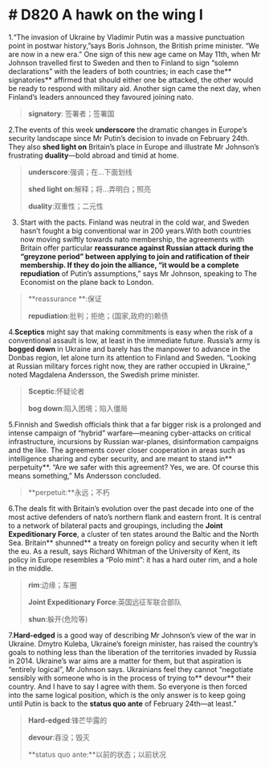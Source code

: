 # # D820 A hawk on the wing I
1.“The invasion of Ukraine by Vladimir Putin was a massive punctuation point in post­war history,”says Boris Johnson, the British prime minister. “We are now in a new era.” One sign of this new age came on May 11th, when Mr Johnson travelled first to Sweden and then to Finland to sign “solemn declarations” with the leaders of both countries; in each case the** signatories** affirmed that should either one be attacked, the other would be ready to respond with military aid. Another sign came the next day, when Finland’s leaders announced they favoured joining nato.

> **signatory**: 签署者；签署国
 > 

2.The events of this week **underscore** the dramatic changes in Europe’s security landscape since Mr Putin’s decision to invade on February 24th. They also **shed light on** Britain’s place in Europe and illustrate Mr Johnson’s frustrating **duality**—bold abroad and timid at home.

> **underscore**:强调；在…下面划线
 > 
> **shed light on**:解释；将…弄明白；照亮
 > 
> **duality**:双重性；二元性
 > 

3. Start with the pacts. Finland was neutral in the cold war, and Sweden hasn’t fought a big conventional war in 200 years.With both countries now moving swiftly towards  nato membership, the agreements with Britain offer particular **reassurance **against Russian attack during the “grey­zone period” between applying to join and ratification of their membership. If they do join the alliance, “it would be a complete** repudiation** of Putin’s assumptions,” says Mr Johnson, speaking to  The Economist on the plane back to London.

> **reassurance **:保证
 > 
> **repudiation**:批判；拒绝；(国家,政府的)赖债
 > 

4.**Sceptics** might say that making commitments is easy when the risk of a conventional assault is low, at least in the immediate future. Russia’s army is **bogged down** in Ukraine and barely has the manpower to advance in the Donbas region, let alone turn its attention to Finland and Sweden. “Looking at Russian military forces right now, they are rather occupied in Ukraine,” noted Magdalena Andersson, the Swedish prime minister.

> **Sceptic**:怀疑论者
 > 
> **bog down**:陷入困境；陷入僵局
 > 

5.Finnish and Swedish officials think that a far bigger risk is a prolonged and intense campaign of “hybrid” warfare—meaning cyber­-attacks on critical infrastructure, incursions by Russian war-planes, disinformation campaigns and the like. The agreements cover closer co­operation in areas such as intelligence ­sharing and cyber­ security, and are meant to stand in** perpetuity**. “Are we safer with this agreement? Yes, we are. Of course this means something,” Ms Andersson concluded.

> **perpetuit:**永远；不朽
 > 

6.The deals fit with Britain’s evolution over the past decade into one of the most active defenders of  nato’s northern flank and eastern front. It is central to a network of bilateral pacts and groupings, including the **Joint Expeditionary Force**, a cluster of ten states around the Baltic and the North Sea. Britain** shunned** a treaty on foreign policy and security when it left the eu. As a result, says Richard Whitman of the University of Kent, its policy in Europe resembles a “Polo mint”: it has a hard outer rim, and a hole in the middle.

> **rim**:边缘；车圈
 > 
> **Joint Expeditionary Force**:英国远征军联合部队
 > 
> **shun**:躲开(危险等)
 > 

7.**Hard­-edged** is a good way of describing Mr Johnson’s view of the war in Ukraine. Dmytro Kuleba, Ukraine’s foreign minister, has raised the country’s goals to nothing less than the liberation of the territories invaded by Russia in 2014. Ukraine’s war aims are a matter for them, but that aspiration is “entirely logical”, Mr Johnson says. Ukrainians feel they cannot “negotiate sensibly with someone who is in the process of trying to** devour** their country. And I have to say I agree with them. So everyone is then forced into the same logical position, which is the only answer is to keep going until Putin is back to the **status quo ante** of February 24th—at least.”

> **Hard­-edged**:锋芒毕露的
 > 
> **devour**:吞没；毁灭
 > 
> **status quo ante:**以前的状态；以前状况
 > 

